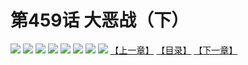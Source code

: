 # 第459话 大恶战（下）
![](https://mhpic.xiaomingtaiji.net/comic/D/斗破苍穹拆分版/459话/1.jpg-zymk.middle.webp)
![](https://mhpic.xiaomingtaiji.net/comic/D/斗破苍穹拆分版/459话/2.jpg-zymk.middle.webp)
![](https://mhpic.xiaomingtaiji.net/comic/D/斗破苍穹拆分版/459话/3.jpg-zymk.middle.webp)
![](https://mhpic.xiaomingtaiji.net/comic/D/斗破苍穹拆分版/459话/4.jpg-zymk.middle.webp)
![](https://mhpic.xiaomingtaiji.net/comic/D/斗破苍穹拆分版/459话/5.jpg-zymk.middle.webp)
![](https://mhpic.xiaomingtaiji.net/comic/D/斗破苍穹拆分版/459话/6.jpg-zymk.middle.webp)
![](https://mhpic.xiaomingtaiji.net/comic/D/斗破苍穹拆分版/459话/7.jpg-zymk.middle.webp)
![](https://mhpic.xiaomingtaiji.net/comic/D/斗破苍穹拆分版/459话/8.jpg-zymk.middle.webp)
[【上一章】](./458.md)
[【目录】](./READMD.md)
[【下一章】](./460.md)
